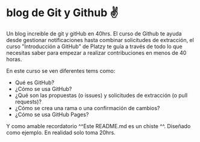 # blog de Git y Github ✌️

Un blog increible de git y gitHub en 40hrs.
El curso de Github te ayuda desde gestionar notificaciones hasta combinar solicitudes de extracción, el curso "Introducción a GitHub" de Platzy te guía a través de todo lo que necesitas saber para empezar a realizar contribuciones en menos de 40 horas.

En este curso se ven diferentes tems como:

- Qué es GitHub?
- ¿Cómo se usa GitHub?
- ¿Qué son las propuestas (o issues) y solicitudes de extracción (o pull requests)?
- ¿Cómo se crea una rama o una confirmación de cambios?
- ¿Cómo se usa GitHub Pages?

Y como amable recordatorio ^^Este README.md es un chiste ^^. Diseñado como ejemplo. En realidad solo toma 20hrs.
